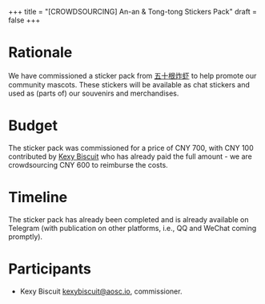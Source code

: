 +++
title = "[CROWDSOURCING] An-an & Tong-tong Stickers Pack"
draft = false
+++

# Rationale

We have commissioned a sticker pack from [五十根炸虾](https://www.mihuashi.com/profiles/571437) to help promote our community mascots. These stickers will be available as chat stickers and used as (parts of) our souvenirs and merchandises.

# Budget

The sticker pack was commissioned for a price of CNY 700, with CNY 100 contributed by [Kexy Biscuit](https://github.com/KexyBiscuit) who has already paid the full amount - we are crowdsourcing CNY 600 to reimburse the costs.

# Timeline

The sticker pack has already been completed and is already available on Telegram (with publication on other platforms, i.e., QQ and WeChat coming promptly).

# Participants

- Kexy Biscuit <kexybiscuit@aosc.io>, commissioner.
